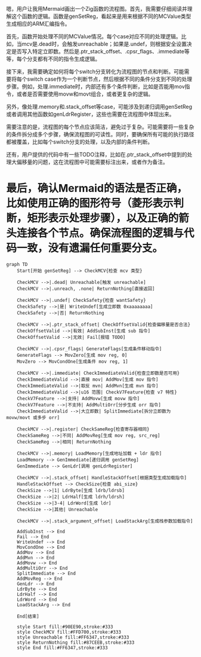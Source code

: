 嗯，用户让我用Mermaid画出一个Zig函数的流程图。首先，我需要仔细阅读并理解这个函数的逻辑。函数是genSetReg，看起来是用来根据不同的MCValue类型生成相应的ARM汇编指令。

首先，函数开始处理不同的MCValue情况。每个case对应不同的处理逻辑。比如，当mcv是.dead时，会触发unreachable；如果是.undef，则根据安全设置决定是否写入特定立即数。然后是.ptr_stack_offset、.cpsr_flags、.immediate等等，每个分支都有不同的指令生成逻辑。

接下来，我需要确定如何将每个switch分支转化为流程图的节点和判断。可能需要将每个switch case作为一个判断节点，然后根据不同的条件分支到不同的处理步骤。例如，处理.immediate时，内部还有多个条件判断，比如是否能用mov指令，或者是否需要使用movw和movt组合，或者更复杂的逻辑。

另外，像处理.memory和.stack_offset等case，可能涉及到递归调用genSetReg或者调用其他函数如genLdrRegister，这些也需要在流程图中体现出来。

需要注意的是，流程图的每个节点应该简洁，避免过于复杂。可能需要将一些复杂的条件拆分成多个步骤，确保流程图的可读性。同时，要确保所有可能的执行路径都被覆盖，比如每个switch分支的处理，以及内部的条件判断。

还有，用户提供的代码中有一些TODO注释，比如在.ptr_stack_offset中提到的处理大偏移量的问题，这在流程图中可能需要标注出来，或者作为备注。

最后，确认Mermaid的语法是否正确，比如使用正确的图形符号（菱形表示判断，矩形表示处理步骤），以及正确的箭头连接各个节点。确保流程图的逻辑与代码一致，没有遗漏任何重要分支。
================================================
```mermaid
graph TD
    Start[开始 genSetReg] --> CheckMCV{检查 mcv 类型}
    
    CheckMCV -->|.dead| Unreachable[触发 unreachable]
    CheckMCV -->|.unreach, .none| ReturnNothing[直接返回]
    
    CheckMCV -->|.undef| CheckSafety{检查 wantSafety}
    CheckSafety -->|是| WriteUndef[生成立即数 0xaaaaaaaa]
    CheckSafety -->|否| ReturnNothing
    
    CheckMCV -->|.ptr_stack_offset| CheckOffsetValid{检查偏移量是否合法}
    CheckOffsetValid -->|有效| AddSubInst[生成 sub 指令]
    CheckOffsetValid -->|无效| Fail[报错 TODO]
    
    CheckMCV -->|.cpsr_flags| GenerateFlags[生成条件移动指令]
    GenerateFlags --> MovZero[生成 mov reg, 0]
    MovZero --> MovCondOne[生成条件 mov reg, 1]
    
    CheckMCV -->|.immediate| CheckImmediateValid{检查立即数是否可用}
    CheckImmediateValid -->|直接 mov| AddMov[生成 mov 指令]
    CheckImmediateValid -->|取反 mvn| AddMvn[生成 mvn 指令]
    CheckImmediateValid -->|u16 范围| CheckV7Feature{检查 v7 特性}
    CheckV7Feature -->|支持| AddMovw[生成 movw 指令]
    CheckV7Feature -->|不支持| AddMultiOrr[分步生成 orr 指令]
    CheckImmediateValid -->|大立即数| SplitImmediate[拆分立即数为 movw/movt 或多步 orr]
    
    CheckMCV -->|.register| CheckSameReg{检查寄存器相同}
    CheckSameReg -->|不同| AddMovReg[生成 mov reg, src_reg]
    CheckSameReg -->|相同| ReturnNothing
    
    CheckMCV -->|.memory| LoadMemory[生成地址加载 + ldr 指令]
    LoadMemory --> GenImmediate[递归调用 genSetReg]
    GenImmediate --> GenLdr[调用 genLdrRegister]
    
    CheckMCV -->|.stack_offset| HandleStackOffset[根据类型生成加载指令]
    HandleStackOffset --> CheckSize{检查 abi_size}
    CheckSize -->|1| LdrByte[生成 ldrb/ldrsb]
    CheckSize -->|2| LdrHalf[生成 ldrh/ldrsh]
    CheckSize -->|3-4| LdrWord[生成 ldr]
    CheckSize -->|其他| Unreachable
    
    CheckMCV -->|.stack_argument_offset| LoadStackArg[生成栈参数加载指令]
    
    AddSubInst --> End
    Fail --> End
    WriteUndef --> End
    MovCondOne --> End
    AddMov --> End
    AddMvn --> End
    AddMovw --> End
    AddMultiOrr --> End
    SplitImmediate --> End
    AddMovReg --> End
    GenLdr --> End
    LdrByte --> End
    LdrHalf --> End
    LdrWord --> End
    LoadStackArg --> End
    
    End[结束]
    
    style Start fill:#90EE90,stroke:#333
    style CheckMCV fill:#FFD700,stroke:#333
    style Unreachable fill:#FF6347,stroke:#333
    style ReturnNothing fill:#87CEEB,stroke:#333
    style End fill:#FF6347,stroke:#333
```